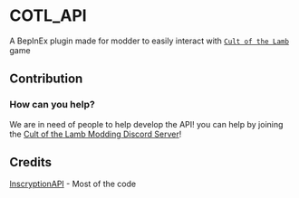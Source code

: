 # COTL_API

<!-- This plugin is a BepInEx plugin made for Inscryption as an API. This is the de-facto standard API for Inscryption modders. -->
A BepInEx plugin made for modder to easily interact with [`Cult of the Lamb`](https://store.steampowered.com/app/1313140/Cult_of_the_Lamb/) game

## Contribution

### How can you help?

We are in need of people to help develop the API! you can help by joining the [Cult of the Lamb Modding Discord Server](https://discord.gg/qNhEc2HU)!

## Credits

[InscryptionAPI](https://github.com/InscryptionModding/InscryptionAPI) - Most of the code
